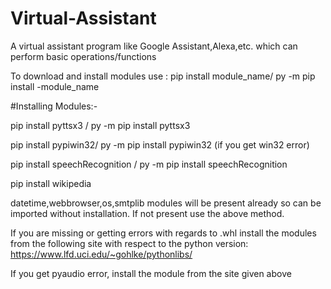 # Virtual-Assistant
A virtual assistant program like Google Assistant,Alexa,etc. which can perform basic operations/functions

To download and install modules use : pip install module_name/ py -m pip install -module_name

#Installing Modules:-

pip install pyttsx3 / py -m pip install pyttsx3

pip install pypiwin32/ py -m pip install pypiwin32 (if you get win32 error)

pip install speechRecognition / py -m pip install speechRecognition

pip install wikipedia

datetime,webbrowser,os,smtplib modules will be present already so can be imported without installation. If not present use the above method.

If you are missing or getting errors with regards to .whl install the modules from the following site with respect to the python version:
https://www.lfd.uci.edu/~gohlke/pythonlibs/

If you get pyaudio error, install the module from the site given above
